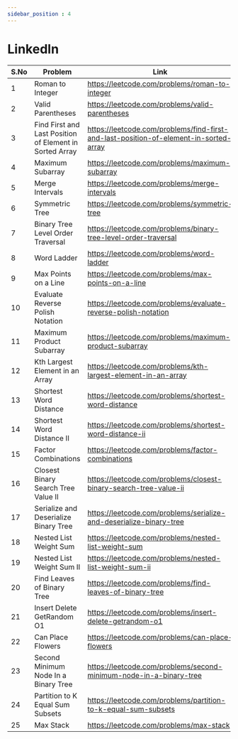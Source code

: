 ```yaml
---
sidebar_position : 4
---
```


# Linkedln


| S.No      | Problem | Link |
| ----------- | ----------- | ----------- |
1 | Roman to Integer | https://leetcode.com/problems/roman-to-integer
2 | Valid Parentheses | https://leetcode.com/problems/valid-parentheses
3 | Find First and Last Position of Element in Sorted Array | https://leetcode.com/problems/find-first-and-last-position-of-element-in-sorted-array
4 | Maximum Subarray | https://leetcode.com/problems/maximum-subarray
5 | Merge Intervals | https://leetcode.com/problems/merge-intervals
6 | Symmetric Tree | https://leetcode.com/problems/symmetric-tree
7 | Binary Tree Level Order Traversal | https://leetcode.com/problems/binary-tree-level-order-traversal
8 | Word Ladder | https://leetcode.com/problems/word-ladder
9 | Max Points on a Line | https://leetcode.com/problems/max-points-on-a-line
10 | Evaluate Reverse Polish Notation | https://leetcode.com/problems/evaluate-reverse-polish-notation
11 | Maximum Product Subarray | https://leetcode.com/problems/maximum-product-subarray
12 | Kth Largest Element in an Array | https://leetcode.com/problems/kth-largest-element-in-an-array
13 | Shortest Word Distance | https://leetcode.com/problems/shortest-word-distance
14 | Shortest Word Distance II | https://leetcode.com/problems/shortest-word-distance-ii
15 | Factor Combinations | https://leetcode.com/problems/factor-combinations
16 | Closest Binary Search Tree Value II | https://leetcode.com/problems/closest-binary-search-tree-value-ii
17 | Serialize and Deserialize Binary Tree | https://leetcode.com/problems/serialize-and-deserialize-binary-tree
18 | Nested List Weight Sum | https://leetcode.com/problems/nested-list-weight-sum
19 | Nested List Weight Sum II | https://leetcode.com/problems/nested-list-weight-sum-ii
20 | Find Leaves of Binary Tree | https://leetcode.com/problems/find-leaves-of-binary-tree
21 | Insert Delete GetRandom O1 | https://leetcode.com/problems/insert-delete-getrandom-o1
22 | Can Place Flowers | https://leetcode.com/problems/can-place-flowers
23 | Second Minimum Node In a Binary Tree | https://leetcode.com/problems/second-minimum-node-in-a-binary-tree
24 | Partition to K Equal Sum Subsets | https://leetcode.com/problems/partition-to-k-equal-sum-subsets
25 | Max Stack | https://leetcode.com/problems/max-stack
